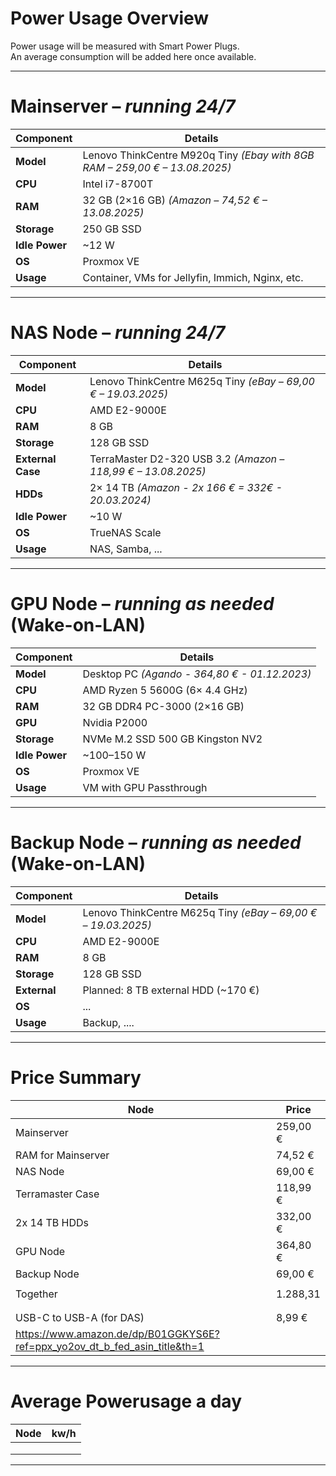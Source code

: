 # Power Usage Overview
Power usage will be measured with Smart Power Plugs.  
An average consumption will be added here once available.

---

# **Mainserver** – *running 24/7*
| Component       | Details                                                                     |
|-----------------|-----------------------------------------------------------------------------|
| **Model**       | Lenovo ThinkCentre M920q Tiny *(Ebay with 8GB RAM – 259,00 € – 13.08.2025)* |
| **CPU**         | Intel i7-8700T                                                              |
| **RAM**         | 32 GB (2×16 GB) *(Amazon – 74,52 € – 13.08.2025)*                           |
| **Storage**     | 250 GB SSD                                                                  |
| **Idle Power**  | ~12 W                                                                       |
| **OS**          | Proxmox VE                                                                  |
| **Usage**       | Container, VMs for Jellyfin, Immich, Nginx, etc.                            |

---

# **NAS Node** – *running 24/7*
| Component         | Details                                                               |
|-------------------|-----------------------------------------------------------------------|
| **Model**         | Lenovo ThinkCentre M625q Tiny *(eBay – 69,00 € – 19.03.2025)*         |
| **CPU**           | AMD E2-9000E                                                          |
| **RAM**           | 8 GB                                                                  |
| **Storage**       | 128 GB SSD                                                            |
| **External Case** | TerraMaster D2-320 USB 3.2 *(Amazon – 118,99 € – 13.08.2025)*         |
| **HDDs**          | 2× 14 TB *(Amazon - 2x 166 € = 332€ - 20.03.2024)*                    |
| **Idle Power**    | ~10 W                                                                 |
| **OS**            | TrueNAS Scale                                                         |
| **Usage**         | NAS, Samba, ...                                                       |

---

# **GPU Node** – *running as needed* (Wake-on-LAN)
| Component       | Details                                                                 |
|-----------------|-------------------------------------------------------------------------|
| **Model**       | Desktop PC *(Agando - 364,80 € - 01.12.2023)*                           |
| **CPU**         | AMD Ryzen 5 5600G (6× 4.4 GHz)                                          |
| **RAM**         | 32 GB DDR4 PC-3000 (2×16 GB)                                            |
| **GPU**         | Nvidia P2000                                                            |
| **Storage**     | NVMe M.2 SSD 500 GB Kingston NV2                                        |
| **Idle Power**  | ~100–150 W                                                              |
| **OS**          | Proxmox VE                                                              |
| **Usage**       | VM with GPU Passthrough                                                 |

---

# **Backup Node** – *running as needed* (Wake-on-LAN)
| Component       | Details                                                                 |
|-----------------|-------------------------------------------------------------------------|
| **Model**       | Lenovo ThinkCentre M625q Tiny *(eBay – 69,00 € – 19.03.2025)*           |
| **CPU**         | AMD E2-9000E                                                            |
| **RAM**         | 8 GB                                                                    |
| **Storage**     | 128 GB SSD                                                              |
| **External**    | Planned: 8 TB external HDD (~170 €)                                     |
| **OS**          | ...                                                                     |
| **Usage**       | Backup, ....                                                            |

---


# **Price Summary**
| Node                  | Price             |
|-----------------------|-------------------|
| Mainserver            | 259,00 €          |
| RAM for Mainserver    | 74,52 €           |
| NAS Node              | 69,00 €           |
| Terramaster Case      | 118,99 €          |
| 2x 14 TB HDDs         | 332,00 €          |
| GPU Node              | 364,80 €          |
| Backup Node           | 69,00 €           |
|                       |                   |
| Together              | 1.288,31          |
|||
|||
|USB-C to USB-A (for DAS) | 8,99 €          |
|https://www.amazon.de/dp/B01GGKYS6E?ref=ppx_yo2ov_dt_b_fed_asin_title&th=1 | |

---

# **Average Powerusage a day**
| Node                  | kw/h              |
|-----------------------|-------------------|
|||
|||
|||


---

